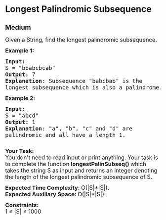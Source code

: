 # Longest Palindromic Subsequence
## Medium
<div class="problems_problem_content__Xm_eO"><p><span style="font-size: 18px;">Given a String, find the longest palindromic subsequence.</span></p>
<p><span style="font-size: 18px;"><strong>Example 1:</strong></span></p>
<pre><span style="font-size: 18px;"><strong>Input:</strong>
S = "bbabcbcab</span><span style="font-size: 18px;">"
<strong>Output:</strong> 7
<strong>Explanation</strong>: Subsequence "babcbab" is the
longest subsequence which is also a palindrome.</span>
</pre>
<p><span style="font-size: 18px;"><strong>Example 2:</strong></span></p>
<pre><span style="font-size: 18px;"><strong>Input</strong>: 
S = "abcd"
<strong>Output:</strong> 1
<strong>Explanation</strong>: "a", "b", "c" and "d" are
palindromic and all have a length 1.</span>
</pre>
<p><br><span style="font-size: 18px;"><strong>Your Task:</strong><br>You don't need to read input or print anything. Your task is to complete the function&nbsp;<strong>longestPalinSubseq()&nbsp;</strong>which takes the string S&nbsp;as input and returns an integer denoting the length of the longest palindromic subsequence of S.</span></p>
<p><span style="font-size: 18px;"><strong>Expected Time Complexity:&nbsp;</strong>O(|S|*|S|).<br><strong>Expected Auxiliary Space:&nbsp;</strong>O(|S|*|S|).</span></p>
<p><span style="font-size: 18px;"><strong>Constraints:</strong><br>1 ≤ |S| ≤ 1000</span></p></div>